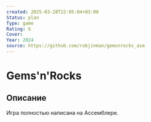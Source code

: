 ```yaml
---
created: 2025-03-28T22:05:04+03:00
Status: plan
Type: game
Rating: G
Cover:
Year: 2024
source: https://github.com/robjinman/gemsnrocks_asm
---
```


# Gems'n'Rocks





## Описание

Игра полностью написана на Ассемблере.
